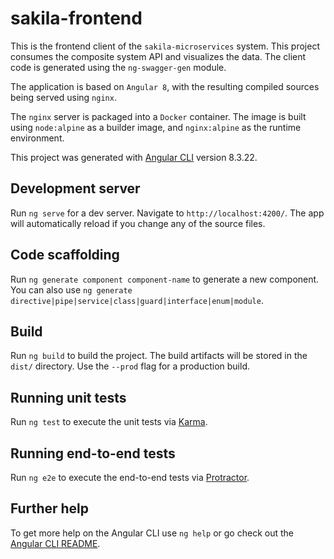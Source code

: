 # sakila-frontend

This is the frontend client of the `sakila-microservices` system. This project consumes the composite 
system API and visualizes the data. The client code is generated using the 
`ng-swagger-gen` module. 

The application is based on `Angular 8`, with the resulting compiled sources being served using `nginx`.

The `nginx` server is packaged into a `Docker` container. The image is built using `node:alpine` as a 
builder image, and `nginx:alpine` as the runtime environment.

This project was generated with [Angular CLI](https://github.com/angular/angular-cli) version 8.3.22.

## Development server

Run `ng serve` for a dev server. Navigate to `http://localhost:4200/`. The app will automatically reload if you change any of the source files.

## Code scaffolding

Run `ng generate component component-name` to generate a new component. You can also use `ng generate directive|pipe|service|class|guard|interface|enum|module`.

## Build

Run `ng build` to build the project. The build artifacts will be stored in the `dist/` directory. Use the `--prod` flag for a production build.

## Running unit tests

Run `ng test` to execute the unit tests via [Karma](https://karma-runner.github.io).

## Running end-to-end tests

Run `ng e2e` to execute the end-to-end tests via [Protractor](http://www.protractortest.org/).

## Further help

To get more help on the Angular CLI use `ng help` or go check out the [Angular CLI README](https://github.com/angular/angular-cli/blob/master/README.md).

